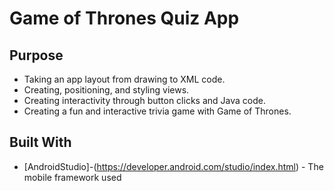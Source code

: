 # Game of Thrones Quiz App

## Purpose

* Taking an app layout from drawing to XML code.
* Creating, positioning, and styling views.
* Creating interactivity through button clicks and Java code.
* Creating a fun and interactive trivia game with Game of Thrones.

## Built With

* [AndroidStudio]-(https://developer.android.com/studio/index.html) - The mobile framework used
